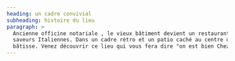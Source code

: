 ```yaml
---
heading: un cadre convivial
subheading: histoire du lieu
paragraph: >
  Ancienne officine notariale , le vieux bâtiment devient un restaurant aux
  saveurs Italiennes. Dans un cadre rétro et un patio caché au centre de la
  bâtisse. Venez découvrir ce lieu qui vous fera dire "on est bien Chez Nous"!!
---
```

